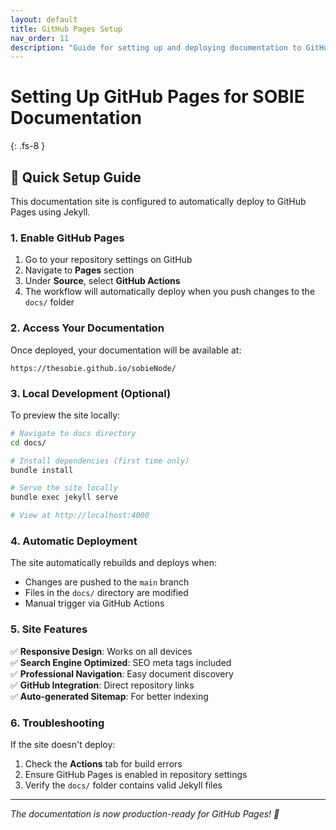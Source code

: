 ```yaml
---
layout: default
title: GitHub Pages Setup
nav_order: 11
description: "Guide for setting up and deploying documentation to GitHub Pages"
---
```


# Setting Up GitHub Pages for SOBIE Documentation
{: .fs-8 }

## 🚀 Quick Setup Guide

This documentation site is configured to automatically deploy to GitHub Pages using Jekyll.

### 1. Enable GitHub Pages

1. Go to your repository settings on GitHub
2. Navigate to **Pages** section
3. Under **Source**, select **GitHub Actions**
4. The workflow will automatically deploy when you push changes to the `docs/` folder

### 2. Access Your Documentation

Once deployed, your documentation will be available at:
```
https://thesobie.github.io/sobieNode/
```

### 3. Local Development (Optional)

To preview the site locally:

```bash
# Navigate to docs directory
cd docs/

# Install dependencies (first time only)
bundle install

# Serve the site locally
bundle exec jekyll serve

# View at http://localhost:4000
```

### 4. Automatic Deployment

The site automatically rebuilds and deploys when:
- Changes are pushed to the `main` branch
- Files in the `docs/` directory are modified
- Manual trigger via GitHub Actions

### 5. Site Features

✅ **Responsive Design**: Works on all devices  
✅ **Search Engine Optimized**: SEO meta tags included  
✅ **Professional Navigation**: Easy document discovery  
✅ **GitHub Integration**: Direct repository links  
✅ **Auto-generated Sitemap**: For better indexing  

### 6. Troubleshooting

If the site doesn't deploy:
1. Check the **Actions** tab for build errors
2. Ensure GitHub Pages is enabled in repository settings
3. Verify the `docs/` folder contains valid Jekyll files

---

*The documentation is now production-ready for GitHub Pages! 🎉*

